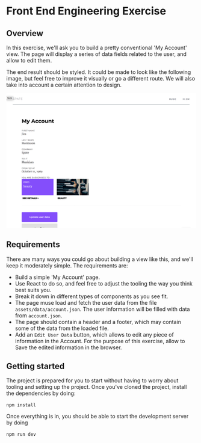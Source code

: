 # Front End Engineering Exercise

## Overview

In this exercise, we'll ask you to build a pretty conventional 'My Account' view. The page will display a series of data fields related to the user, and allow to edit them.

The end result should be styled. It could be made to look like the following image, but feel free to improve it visually or go a different route. We will also take into account a certain attention to design.

![My Account view](assets/img/myaccount.png)

## Requirements

There are many ways you could go about building a view like this, and we'll keep it moderately simple. The requirements are:

* Build a simple 'My Account' page.
* Use React to do so, and feel free to adjust the tooling the way you think best suits you.
* Break it down in different types of components as you see fit.
* The page muse load and fetch the user data from the file `assets/data/account.json`. The user information will be filled with data from `account.json`.
* The page should contain a header and a footer, which may contain some of the data from the loaded file.
* Add an `Edit User Data` button, which allows to edit any piece of information in the Account. For the purpose of this exercise,
allow to Save the edited information in the browser.

## Getting started

The project is prepared for you to start without having to worry about tooling and setting up the project. Once you've cloned the project, install the dependencies by doing:

```
npm install
```

Once everything is in, you should be able to start the development server by doing

```
npm run dev
```
